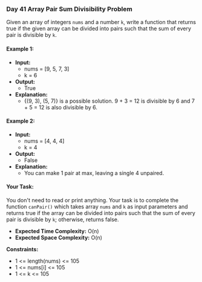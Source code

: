 ### Day 41 **Array Pair Sum Divisibility Problem**

Given an array of integers `nums` and a number `k`, write a function that returns true if the given array can be divided into pairs such that the sum of every pair is divisible by `k`.

#### Example 1:

- **Input:** 
    - nums = [9, 5, 7, 3]
    - k = 6
- **Output:** 
    - True
- **Explanation:** 
    - {(9, 3), (5, 7)} is a possible solution. 9 + 3 = 12 is divisible by 6 and 7 + 5 = 12 is also divisible by 6.

#### Example 2:

- **Input:** 
    - nums = [4, 4, 4]
    - k = 4
- **Output:** 
    - False
- **Explanation:** 
    - You can make 1 pair at max, leaving a single 4 unpaired.

#### Your Task:
You don't need to read or print anything. Your task is to complete the function `canPair()` which takes array `nums` and `k` as input parameters and returns true if the array can be divided into pairs such that the sum of every pair is divisible by `k`; otherwise, returns false.

- **Expected Time Complexity:** O(n)
- **Expected Space Complexity:** O(n)

**Constraints:**
- 1 <= length(nums) <= 105
- 1 <= nums[i] <= 105
- 1 <= k <= 105
